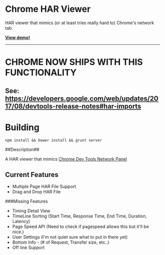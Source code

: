 
# Chrome HAR Viewer

HAR viewer that mimics (or at least tries really hard to) Chrome's network tab.

**[View demo!](https://ericduran.github.com/chromeHAR)**

----
# CHROME NOW SHIPS WITH THIS FUNCTIONALITY
See: https://developers.google.com/web/updates/2017/08/devtools-release-notes#har-imports
----

# Building

```npm install && bower install && grunt server```


##Description##

A HAR viewer that mimics [Chrome Dev Tools Network Panel](https://developers.google.com/chrome-developer-tools/docs/network)


## Current Features
 - Multiple Page HAR File Support
 - Drag and Drop HAR File


###Missing Features
 - Timing Detail View
 - TimeLine Sorting (Start Time, Response Time, End Time, Duration, Latency)
 - Page Speed API (Need to check if pagespeed allows this but it'll be nice.)
 - User Settings (I'm not quiet sure what to put in there yet)
 - Bottom Info - (# of Request, Transfer size, etc..)
 - Off line Support

